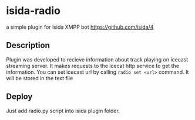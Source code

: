 # isida-radio
a simple plugin for isida XMPP bot https://github.com/isida/4

## Description
Plugin was developed to recieve information about track playing on icecast streaming server. It makes requests to the icecat http service to get the information. You can set icecast url by calling `radio set <url>` command. It will be stored in the text file

## Deploy
Just add radio.py script into isida plugin folder.
